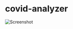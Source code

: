 # covid-analyzer

![Screenshot](https://drive.google.com/file/d/1Nt55GqsUy9UR2KJiYGSYCUzBDnE1v3AU/view?usp=sharing)
